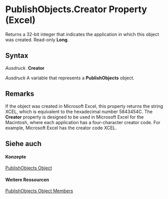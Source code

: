 
# PublishObjects.Creator Property (Excel)

Returns a 32-bit integer that indicates the application in which this object was created. Read-only  **Long**.


## Syntax

 _Ausdruck_. **Creator**

 _Ausdruck_ A variable that represents a **PublishObjects** object.


## Remarks

If the object was created in Microsoft Excel, this property returns the string XCEL, which is equivalent to the hexadecimal number 5843454C. The  **Creator** property is designed to be used in Microsoft Excel for the Macintosh, where each application has a four-character creator code. For example, Microsoft Excel has the creator code XCEL.


## Siehe auch


#### Konzepte


[PublishObjects Object](33ad393e-5ab6-2531-5e5b-42930fc596c0.md)
#### Weitere Ressourcen


[PublishObjects Object Members](http://msdn.microsoft.com/library/128e5605-90e1-76cc-98db-7dda7b763fc8%28Office.15%29.aspx)